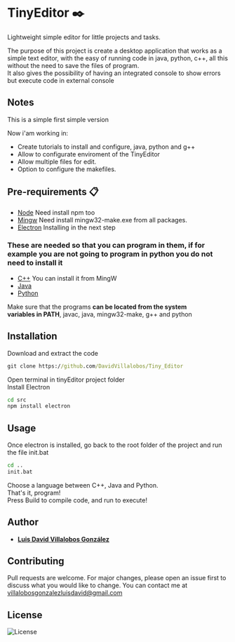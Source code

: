 # TinyEditor ✒️
Lightweight simple editor for little projects and tasks.

The purpose of this project is create a desktop application that works as a simple text editor, 
with the easy of running code in java, python, c++, all this without the need to save the files of program.  
It also gives the possibility of having an integrated console to show errors but execute code in external console

## Notes
This is a simple first simple version

Now i'am working in: 
* Create tutorials to install and configure, java, python and g++
* Allow to configurate enviroment of the TinyEditor
* Allow multiple files for edit.
* Option to configure the makefiles.  


## Pre-requirements 📋
* 	[Node](https://nodejs.org/es/) Need install npm too 
* 	[Mingw](https://osdn.net/projects/mingw/releases/) Need install mingw32-make.exe from all packages.
* 	[Electron](https://nodejs.org/es/) Installing in the next step  
### These are needed so that you can program in them, if for example you are not going to program in python you do not need to install it 
*   [C++](https://osdn.net/projects/mingw/releases/) You can install it from MingW
* 	[Java](https://www.oracle.com/java/technologies/javase-downloads.html)
* 	[Python](https://www.python.org/)

Make sure that the programs **can be located from the system   
variables in PATH**, javac, java, mingw32-make, g++ and python 

## Installation
Download and extract the code
~~~cmd
git clone https://github.com/DavidVillalobos/Tiny_Editor
~~~  

Open terminal in tinyEditor project folder  
Install Electron
~~~cmd
cd src
npm install electron
~~~

## Usage  
Once electron is installed, go back to the root folder of the project and run the file init.bat  
~~~cmd
cd ..
init.bat
~~~
Choose a language between C++, Java and Python.  
That's it, program!  
Press Build to compile code, and run to execute!

## Author 
* **[Luis David Villalobos González](https://github.com/DavidVillalobos)** 

## Contributing
Pull requests are welcome. For major changes, please open an issue first to discuss what you would like to change.
You can contact me at villalobosgonzalezluisdavid@gmail.com  

## License
![License](https://img.shields.io/bower/l/bootstrap)
